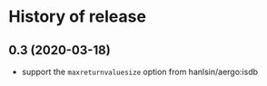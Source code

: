 
# History of release

## 0.3 (2020-03-18)

* support the `maxreturnvaluesize` option from hanlsin/aergo:isdb


